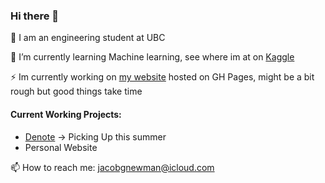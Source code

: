 ### Hi there 👋

📘 I am an engineering student at UBC

🌱 I’m currently learning Machine learning, see where im at on [Kaggle](https://www.kaggle.com/mountainrose)

⚡ Im currently working on [my website](https://jacobgnewman.com/) hosted on GH Pages, might be a bit rough but good things take time

#### Current Working Projects:
- [Denote](https://github.com/MountainGray/Denote) -> Picking Up this summer
- Personal Website

📫 How to reach me: jacobgnewman@icloud.com
